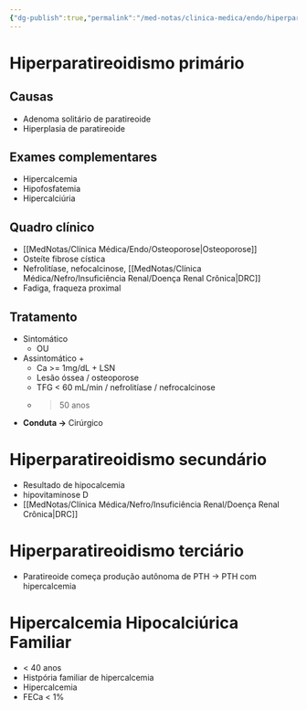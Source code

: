```yaml
---
{"dg-publish":true,"permalink":"/med-notas/clinica-medica/endo/hiperparatireoidismo/","tags":["review"]}
---
```


# Hiperparatireoidismo primário
## Causas
- Adenoma solitário de paratireoide
- Hiperplasia de paratireoide

## Exames complementares
- Hipercalcemia
- Hipofosfatemia
- Hipercalciúria

## Quadro clínico
- [[MedNotas/Clínica Médica/Endo/Osteoporose\|Osteoporose]]
- Osteíte fibrose cística
- Nefrolitíase, nefocalcinose, [[MedNotas/Clínica Médica/Nefro/Insuficiência Renal/Doença Renal Crônica\|DRC]]
- Fadiga, fraqueza proximal

## Tratamento
- Sintomático
	- OU
- Assintomático + 
	- Ca >= 1mg/dL + LSN
	- Lesão óssea / osteoporose
	- TFG < 60 mL/min / nefrolitíase / nefrocalcinose
	- > 50 anos
- **Conduta ->** Cirúrgico

# Hiperparatireoidismo secundário
- Resultado de hipocalcemia
- hipovitaminose D
- [[MedNotas/Clínica Médica/Nefro/Insuficiência Renal/Doença Renal Crônica\|DRC]]
# Hiperparatireoidismo terciário
- Paratireoide começa produção autônoma de PTH -> PTH com hipercalcemia

# Hipercalcemia Hipocalciúrica Familiar
- < 40 anos
- Histpória familiar de hipercalcemia
- Hipercalcemia
- FECa < 1%